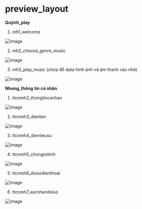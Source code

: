 # preview_layout
**Quỳnh_play**
1. mh1_welcome
   
![image](https://github.com/user-attachments/assets/0177462b-8ea9-4c52-b71e-24d79dbdbf89)

2. mh2_choose_genre_music
   
![image](https://github.com/user-attachments/assets/777a6080-7c50-4031-911b-8f207dd5ce0b)
   
3. mh3_play_music (chưa đổ data hình ảnh và âm thanh vào nhé)
   
![image](https://github.com/user-attachments/assets/0328a45b-0e9c-4abe-a2de-b959201bf413)

**Nhung_thông tin cá nhân**
1. ttcnmh2_thongtincanhan

![image](https://github.com/user-attachments/assets/b3d66518-faa8-4d15-acd3-9d0a24b63fda)

2. ttcnmh3_dienten

![image](https://github.com/user-attachments/assets/8eafbbff-05a4-4e97-b1ac-753ab2e5edee)

3. ttcnmh4_dientieusu
   
![image](https://github.com/user-attachments/assets/35453aa2-181f-4a7d-925d-5944feebed75)

4. ttcnmh5_chongioitinh
   
![image](https://github.com/user-attachments/assets/8f9ba1fb-1f8c-4dea-8427-caef90d1a981)

5. ttcnmh6_doisodienthoai
   
![image](https://github.com/user-attachments/assets/2c83d389-6dff-4c08-9cf6-991557e057b1)

6. ttcnmh7_xacnhandoiso
   
![image](https://github.com/user-attachments/assets/5e4b4c08-152a-41b6-a891-efbc8a544be3)



